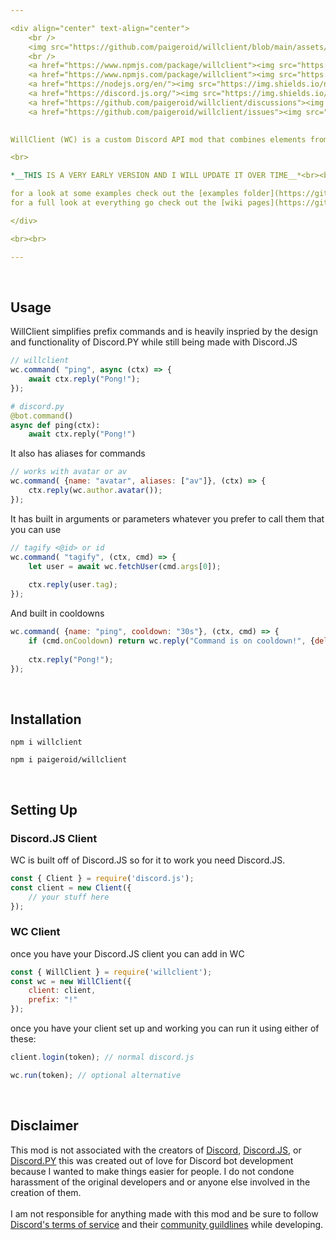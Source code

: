 ```yaml
---

<div align="center" text-align="center">
	<br />
	<img src="https://github.com/paigeroid/willclient/blob/main/assets/willclient.png">
	<br />
	<a href="https://www.npmjs.com/package/willclient"><img src="https://img.shields.io/npm/v/willclient?style=flat&color=red&logo=npm&logoColor=white" alt="version" />
	<a href="https://www.npmjs.com/package/willclient"><img src="https://img.shields.io/npm/dt/willclient?style=flat&color=green&logo=docusign&logoColor=white" alt="downloads" />
	<a href="https://nodejs.org/en/"><img src="https://img.shields.io/node/v/discord.js?logo=node.js&logoColor=white" alt="node.js version" />
	<a href="https://discord.js.org/"><img src="https://img.shields.io/badge/discord.js-v14.7.1-blue?style=flat&color=7289da&logo=discord&logoColor=white" alt="discord.js version" /></a>
	<a href="https://github.com/paigeroid/willclient/discussions"><img src="https://img.shields.io/github/discussions/paigeroid/willclient?logo=google%20chat&logoColor=white" alt="discussions" />
	<a href="https://github.com/paigeroid/willclient/issues"><img src="https://img.shields.io/github/issues/paigeroid/willclient" alt="issues" />
	

WillClient (WC) is a custom Discord API mod that combines elements from [Discord.JS](https://discord.js.org/) and [Discord.PY](https://github.com/Rapptz/discord.py) made in [Node.JS](https://nodejs.org/en/) to solve most of the annoying parts of Discord.JS and possibly welcome users into Node.JS

<br>

*__THIS IS A VERY EARLY VERSION AND I WILL UPDATE IT OVER TIME__*<br><br>

for a look at some examples check out the [examples folder](https://github.com/paigeroid/willclient/tree/main/examples)<br>
for a full look at everything go check out the [wiki pages](https://github.com/paigeroid/willclient/wiki)

</div>

<br><br>

---
```


<br>
		
## Usage
WillClient simplifies prefix commands and is heavily inspried by the design and functionality of Discord.PY while still being made with Discord.JS
```js
// willclient
wc.command( "ping", async (ctx) => {
	await ctx.reply("Pong!");		
});
```
```py
# discord.py
@bot.command()
async def ping(ctx):
	await ctx.reply("Pong!")
```
It also has aliases for commands
```js
// works with avatar or av
wc.command( {name: "avatar", aliases: ["av"]}, (ctx) => {
	ctx.reply(wc.author.avatar());	
});
```
It has built in arguments or parameters whatever you prefer to call them that you can use
```js
// tagify <@id> or id
wc.command( "tagify", (ctx, cmd) => {
	let user = await wc.fetchUser(cmd.args[0]);
	
	ctx.reply(user.tag);
});
```
And built in cooldowns
```js
wc.command( {name: "ping", cooldown: "30s"}, (ctx, cmd) => {
	if (cmd.onCooldown) return wc.reply("Command is on cooldown!", {deleteAfter: "3s"});
	
	ctx.reply("Pong!");
});
```
		
<br>

## Installation
```console
npm i willclient
```
```console
npm i paigeroid/willclient
```

<br>

## Setting Up
### **Discord.JS Client**
WC is built off of Discord.JS so for it to work you need Discord.JS.
```js
const { Client } = require('discord.js');
const client = new Client({
	// your stuff here
});
```
### **WC Client**
once you have your Discord.JS client you can add in WC
```js
const { WillClient } = require('willclient');
const wc = new WillClient({
	client: client,
	prefix: "!" 
});
```
once you have your client set up and working you can run it using either of these:
```js
client.login(token); // normal discord.js

wc.run(token); // optional alternative
```
<br>

## Disclaimer
This mod is not associated with the creators of [Discord](https://discord.com), [Discord.JS](https://discord.js.org), or [Discord.PY](https://github.com/Rapptz/discord.py) this was created out of love for Discord bot development because I wanted to make things easier for people. I do not condone harassment of the original developers and or anyone else involved in the creation of them.<br><br>
I am not responsible for anything made with this mod and be sure to follow [Discord's terms of service](https://discord.com/terms) and their [community guildlines](https://discord.com/guidelines) while developing.
